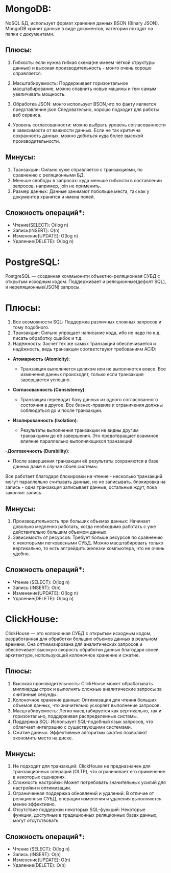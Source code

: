 # MongoDB: 
NoSQL БД, использует формат хранения данных BSON (Binary JSON). 
MongoDB хранит данные в виде документов, категории походят на папки с документами.

## Плюсы:
1. Гибкость: если нужна гибкая схема(не имеем четкой структуры данных) и высокая производительность - монго очень хорошо справляется.
2. Масштабируемость: Поддерживает горизонтальное масштабирование, можно спавнить новые машины и тем самым увеличивать мощность.

3. Обработка JSON: монго использует BSON,что по факту является представление json.Следовательно, хорошо подходит для работы веб сервиса.

4. Уровень согласованности: можно выбрать уровень согласованности в зависимости от важности данных. Если не так критична сохранность данных, можно добиться куда более высокой производительности.


## Минусы:
1. Транзакции: Сильно хуже справляется с транзакциями, по сравнению с реляционными БД.
2. Меньше свободы в запросах: куда меньше гибкости в составлении запросов, например, join не применить.
3. Размер данных: Данные занимают побольше места, так как у документов хранятся и имена полей.

## Сложность операций*:
- Чтение(SELECT): O(log n)
- Запись(INSERT): O(n)  
- Изменение(UPDATE): O(log n)
- Удаление(DELETE): O(log n)

# PostgreSQL:
PostgreSQL —  созданная коммьюнити объектно-реляционная СУБД с открытым исходным кодом. Поддерживает и реляционные(дефолт SQL), и нереляционные(JSON) запросы.

# Плюсы:
1. Все возможности SQL: Поддержка различных сложных запросов и тому подобного.
2. Транзакции: Сильно упрощает написание кода, ибо не надо по к.д. писать обработку ошибок и т.д.
3. Надёжность: Засчет тех же самых транзакций обеспечивается и надёжность, ведь транзакции соответствуют требованиям ACID:
- **Атомарность (Atomicity)**:
   - Транзакция выполняется целиком или не выполняется вовсе. Все изменения данных происходят, только если транзакция завершается успешно.

- **Согласованность (Consistency)**:
   - Транзакция переводит базу данных из одного согласованного состояния в другое. Все бизнес-правила и ограничения должны соблюдаться до и после транзакции.

- **Изолированность (Isolation)**:
   - Результаты выполнения транзакции не видны другим транзакциям до её завершения. Это предотвращает взаимное влияние параллельно выполняющихся транзакций.

-**Долговечность (Durability)**:
   - После завершения транзакции её результаты сохраняются в базе данных даже в случае сбоев системы.

Все работает благодаря блокировки на чтение - несколько транзакций могут параллельно считывать данные, но не записывать. блокировка на запись - одна транзакция записывает данные, остальные ждут, пока закончит запись.

## Минусы:
1. Производительность при больших объемах данных: Начинает довольно медленно работать, когда необходимо работать с уже действительно большим объемом данных.
2. Зависимость от ресурсов: Требует больше ресурсов по сравнению с некоторыми легковесными СУБД. Можно масштабировать только вертикально, то есть апгрейдить железки компьютера, что не очень удобно.

## Сложность операций*:
- Чтение (SELECT): O(log n) 
- Запись (INSERT): O(n)
- Изменение(UPDATE): O(log n)
- Удаление(DELETE): O(log n)

# ClickHouse:
ClickHouse — это колоночная СУБД с открытым исходным кодом, разработанная для обработки больших объемов данных в реальном времени. Она оптимизирована для аналитических запросов и обеспечивает высокую скорость 
обработки данных благодаря своей архитектуре, использующей колоночное хранение и сжатие.

## Плюсы:
1. Высокая производительность: ClickHouse может обрабатывать миллиарды строк и выполнять сложные аналитические запросы за считанные секунды.
2. Колоночное хранение данных: Оптимизация для чтения больших объемов данных, что значительно ускоряет выполнение запросов.
3. Масштабируемость: Легко масштабируется как вертикально, так и горизонтально, поддерживая распределенные системы.
4. Поддержка SQL: Использует SQL-подобный язык запросов, что облегчает интеграцию с существующими системами.
5. Сжатие данных: Эффективные алгоритмы сжатия позволяют экономить место на диске.

## Минусы:
1. Не подходит для транзакций: ClickHouse не предназначен для транзакционных операций (OLTP), что ограничивает его применение в некоторых сценариях.
2. Сложность настройки: Может потребовать значительных усилий для настройки и оптимизации.
3. Ограниченная поддержка обновлений и удалений: В отличие от реляционных СУБД, операции изменения и удаления выполняются менее эффективно.
4. Отсутствие поддержки некоторых SQL-функций: Некоторые функции, доступные в традиционных реляционных базах данных, могут отсутствовать.

## Сложность операций*:
- Чтение (SELECT): O(log n) 
- Запись (INSERT): O(n)
- Изменение(UPDATE): O(n)
- Удаление(DELETE): O(n)